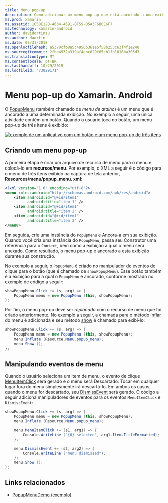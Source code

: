 ```yaml
---
title: Menu pop-up
description: Como adicionar um menu pop-up que está ancorado a uma exibição específica.
ms.prod: xamarin
ms.assetid: 1C58E12B-4634-4691-BF59-D5A3F6B0E6F7
ms.technology: xamarin-android
author: davidortinau
ms.author: daortin
ms.date: 07/31/2018
ms.openlocfilehash: a5370cfb8a5c4950b361e5f58b253c63f4f1e240
ms.sourcegitcommit: 2fbe4932a319af4ebc829f65eb1fb1816ba305d3
ms.translationtype: MT
ms.contentlocale: pt-BR
ms.lasthandoff: 10/29/2019
ms.locfileid: "73029171"
---
```

# <a name="xamarinandroid-popup-menu"></a>Menu pop-up do Xamarin. Android

O [PopupMenu](xref:Android.Widget.PopupMenu) (também chamado de _menu de atalho_) é um menu que é ancorado a uma determinada exibição. No exemplo a seguir, uma única atividade contém um botão. Quando o usuário toca no botão, um menu pop-up de três itens é exibido:

[![exemplo de um aplicativo com um botão e um menu pop-up de três itens](popup-menu-images/01-app-example-sml.png)](popup-menu-images/01-app-example.png#lightbox)

## <a name="creating-a-popup-menu"></a>Criando um menu pop-up

A primeira etapa é criar um arquivo de recurso de menu para o menu e colocá-lo em **recursos/menu**. Por exemplo, o XML a seguir é o código para o menu de três itens exibido na captura de tela anterior, **Resources/menu/popup_menu. xml**:

```xml
<?xml version="1.0" encoding="utf-8"?>
<menu xmlns:android="http://schemas.android.com/apk/res/android">
    <item android:id="@+id/item1"
          android:title="item 1" />
    <item android:id="@+id/item1"
          android:title="item 2" />
    <item android:id="@+id/item1"
          android:title="item 3" />
</menu>
```

Em seguida, crie uma instância do `PopupMenu` e Ancora-a em sua exibição. Quando você cria uma instância do `PopupMenu`, passa seu Construtor uma referência para o `Context`, bem como a exibição à qual o menu será anexado. Como resultado, o menu pop-up é ancorado a esta exibição durante sua construção.

No exemplo a seguir, o `PopupMenu` é criado no manipulador de eventos de clique para o botão (que é chamado de `showPopupMenu`). Esse botão também é a exibição para a qual o `PopupMenu` é ancorado, conforme mostrado no exemplo de código a seguir:

```csharp
showPopupMenu.Click += (s, arg) => {
    PopupMenu menu = new PopupMenu (this, showPopupMenu);
};
```

Por fim, o menu pop-up deve ser *replanado* com o recurso de menu que foi criado anteriormente. No exemplo a seguir, a chamada para o método [inflar](xref:Android.Views.LayoutInflater.Inflate*) do menu é adicionada e seu método [show](xref:Android.Widget.PopupMenu.Show) é chamado para exibi-lo:

```csharp
showPopupMenu.Click += (s, arg) => {
    PopupMenu menu = new PopupMenu (this, showPopupMenu);
    menu.Inflate (Resource.Menu.popup_menu);
    menu.Show ();
};
```

## <a name="handling-menu-events"></a>Manipulando eventos de menu

Quando o usuário seleciona um item de menu, o evento de clique [MenuItemClick](xref:Android.Widget.PopupMenu.MenuItemClick) será gerado e o menu será Descartado. Tocar em qualquer lugar fora do menu simplesmente irá descartá-lo. Em ambos os casos, quando o menu for descartado, seu [DismissEvent](xref:Android.Widget.PopupMenu.Dismiss) será gerado. O código a seguir adiciona manipuladores de eventos para os eventos `MenuItemClick` e `DismissEvent`:

```csharp
showPopupMenu.Click += (s, arg) => {
    PopupMenu menu = new PopupMenu (this, showPopupMenu);
    menu.Inflate (Resource.Menu.popup_menu);

    menu.MenuItemClick += (s1, arg1) => {
        Console.WriteLine ("{0} selected", arg1.Item.TitleFormatted);
    };

    menu.DismissEvent += (s2, arg2) => {
        Console.WriteLine ("menu dismissed");
    };
    menu.Show ();
};
```

## <a name="related-links"></a>Links relacionados

- [PopupMenuDemo (exemplo)](https://docs.microsoft.com/samples/xamarin/monodroid-samples/popupmenudemo)
